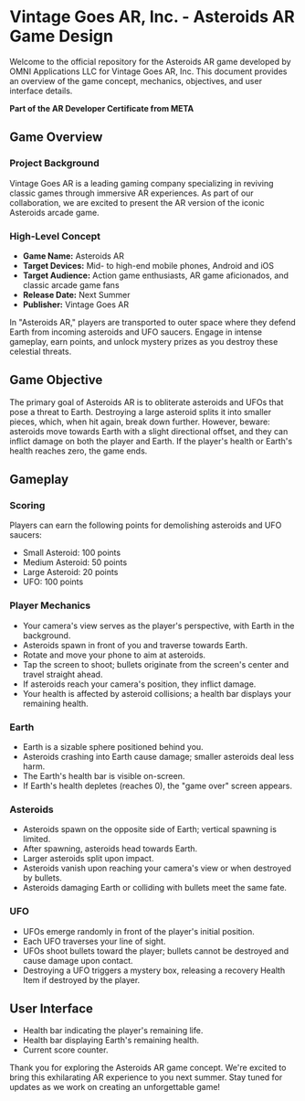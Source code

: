 # Vintage Goes AR, Inc. - Asteroids AR Game Design

Welcome to the official repository for the Asteroids AR game developed by OMNI Applications LLC for Vintage Goes AR, Inc. This document provides an overview of the game concept, mechanics, objectives, and user interface details.

**Part of the AR Developer Certificate from META**

## Game Overview

### Project Background
Vintage Goes AR is a leading gaming company specializing in reviving classic games through immersive AR experiences. As part of our collaboration, we are excited to present the AR version of the iconic Asteroids arcade game.

### High-Level Concept
- **Game Name:** Asteroids AR
- **Target Devices:** Mid- to high-end mobile phones, Android and iOS
- **Target Audience:** Action game enthusiasts, AR game aficionados, and classic arcade game fans
- **Release Date:** Next Summer
- **Publisher:** Vintage Goes AR

In "Asteroids AR," players are transported to outer space where they defend Earth from incoming asteroids and UFO saucers. Engage in intense gameplay, earn points, and unlock mystery prizes as you destroy these celestial threats.

## Game Objective

The primary goal of Asteroids AR is to obliterate asteroids and UFOs that pose a threat to Earth. Destroying a large asteroid splits it into smaller pieces, which, when hit again, break down further. However, beware: asteroids move towards Earth with a slight directional offset, and they can inflict damage on both the player and Earth. If the player's health or Earth's health reaches zero, the game ends.

## Gameplay

### Scoring
Players can earn the following points for demolishing asteroids and UFO saucers:
- Small Asteroid: 100 points
- Medium Asteroid: 50 points
- Large Asteroid: 20 points
- UFO: 100 points

### Player Mechanics
- Your camera's view serves as the player's perspective, with Earth in the background.
- Asteroids spawn in front of you and traverse towards Earth.
- Rotate and move your phone to aim at asteroids.
- Tap the screen to shoot; bullets originate from the screen's center and travel straight ahead.
- If asteroids reach your camera's position, they inflict damage.
- Your health is affected by asteroid collisions; a health bar displays your remaining health.

### Earth
- Earth is a sizable sphere positioned behind you.
- Asteroids crashing into Earth cause damage; smaller asteroids deal less harm.
- The Earth's health bar is visible on-screen.
- If Earth's health depletes (reaches 0), the "game over" screen appears.

### Asteroids
- Asteroids spawn on the opposite side of Earth; vertical spawning is limited.
- After spawning, asteroids head towards Earth.
- Larger asteroids split upon impact.
- Asteroids vanish upon reaching your camera's view or when destroyed by bullets.
- Asteroids damaging Earth or colliding with bullets meet the same fate.

### UFO
- UFOs emerge randomly in front of the player's initial position.
- Each UFO traverses your line of sight.
- UFOs shoot bullets toward the player; bullets cannot be destroyed and cause damage upon contact.
- Destroying a UFO triggers a mystery box, releasing a recovery Health Item if destroyed by the player.

## User Interface

- Health bar indicating the player's remaining life.
- Health bar displaying Earth's remaining health.
- Current score counter.

Thank you for exploring the Asteroids AR game concept. We're excited to bring this exhilarating AR experience to you next summer. Stay tuned for updates as we work on creating an unforgettable game!
